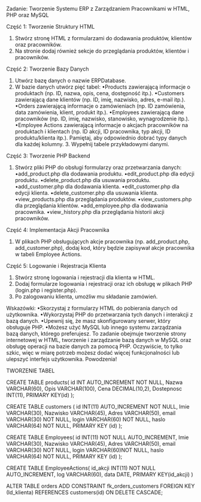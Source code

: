 Zadanie: Tworzenie Systemu ERP z Zarządzaniem Pracownikami w HTML, PHP oraz MySQL

Część 1: Tworzenie Struktury HTML
1. Stwórz stronę HTML z formularzami do dodawania produktów, klientów oraz pracowników.
2. Na stronie dodaj również sekcje do przeglądania produktów, klientów i pracowników.

Część 2: Tworzenie Bazy Danych
1. Utwórz bazę danych o nazwie ERPDatabase.
2. W bazie danych utwórz pięć tabel:
•Products zawierającą informacje o produktach (np. ID, nazwa, opis, cena, dostępność itp.).
•Customers zawierającą dane klientów (np. ID, imię, nazwisko, adres, e-mail itp.).
•Orders zawierającą informacje o zamówieniach (np. ID zamówienia, data zamówienia, klient, produkt itp.).
•Employees zawierającą dane pracowników (np. ID, imię, nazwisko, stanowisko, wynagrodzenie itp.).
•Employee Actions zawierającą informacje o akcjach pracowników na produktach i klientach (np. ID akcji, ID pracownika, typ akcji, ID produktu/klienta itp.).
Pamiętaj, aby odpowiednio dobrać typy danych dla każdej kolumny. 3. Wypełnij tabele przykładowymi danymi.

Część 3: Tworzenie PHP Backend
1. Stwórz pliki PHP do obsługi formularzy oraz przetwarzania danych: •add_product.php dla dodawania produktu.
•edit_product.php dla edycji produktu.
•delete_product.php dla usuwania produktu.
•add_customer.php dla dodawania klienta.
•edit_customer.php dla edycji klienta.
•delete_customer.php dla usuwania klienta.
•view_products.php dla przeglądania produktów.
•view_customers.php dla przeglądania klientów.
•add_employee.php dla dodawania pracownika.
•view_history.php dla przeglądania historii akcji pracowników.

Część 4: Implementacja Akcji Pracownika
1. W plikach PHP obsługujących akcje pracownika (np. add_product.php,
add_customer.php), dodaj kod, który będzie zapisywał akcje pracownika w tabeli Employee Actions.


Część 5: Logowanie i Rejestracja Klienta
1. Stwórz stronę logowania i rejestracji dla klienta w HTML.
2. Dodaj formularze logowania i rejestracji oraz ich obsługę w plikach PHP (login.php i register.php).
3. Po zalogowaniu klienta, umożliw mu składanie zamówień.

Wskazówki:
•Skorzystaj z formularzy HTML do pobierania danych od użytkownika.
•Wykorzystaj PHP do przetwarzania tych danych i interakcji z bazą danych.
•Upewnij się, że masz skonfigurowany serwer, który obsługuje PHP.
•Możesz użyć MySQL lub innego systemu zarządzania bazą danych, którego preferujesz.
To zadanie obejmuje tworzenie strony internetowej w HTML, tworzenie i zarządzanie bazą danych w MySQL oraz obsługę operacji na bazie danych za pomocą PHP. Oczywiście, to tylko szkic, więc w miarę potrzeb możesz dodać więcej funkcjonalności lub ulepszyć interfejs użytkownika. Powodzenia!


TWORZENIE TABEL

CREATE TABLE products(
id INT AUTO_INCREMENT NOT NULL,
Nazwa VARCHAR(60),
Opis VARCHAR(100),
Cena DECIMAL(10,2),
Dostepnosc INT(11),
PRIMARY KEY(id)
); 

CREATE TABLE customers (
id INT(11) AUTO_INCREMENT NOT NULL,
Imie VARCHAR(30),
Nazwisko VARCHAR(45),
Adres VARCHAR(50),
email VARCHAR(30) NOT NULL,
login VARCHAR(60) NOT NULL,
haslo VARCHAR(64) NOT NULL,
PRIMARY KEY (id)
);

CREATE TABLE Employees(
id INT(11) NOT NULL AUTO_INCREMENT,
Imie VARCHAR(30),
Nazwisko VARCHAR(45),
Adres VARCHAR(50),
email VARCHAR(30) NOT NULL,
login VARCHAR(60)NOT NULL,
haslo VARCHAR(64) NOT NULL,
PRIMARY KEY (id)
);

CREATE TABLE EmployeeActions(
id_akcji INT(11) NOT NULL AUTO_INCREMENT,
log VARCHAR(60),
data DATE,
PRIMARY KEY(id_akcji)
)

ALTER TABLE orders ADD CONSTRAINT fk_orders_customers FOREIGN KEY (Id_klienta) REFERENCES customers(id) ON DELETE CASCADE;
